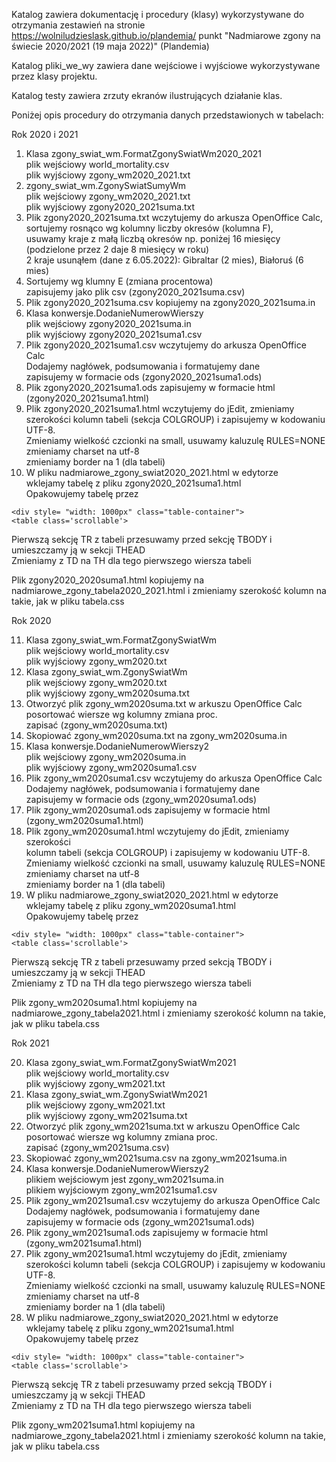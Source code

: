 Katalog zawiera dokumentację i procedury (klasy) wykorzystywane do otrzymania zestawień na stronie
https://wolniludzieslask.github.io/plandemia/
punkt "Nadmiarowe zgony na świecie 2020/2021 (19 maja 2022)" (Plandemia)

Katalog pliki_we_wy zawiera dane wejściowe i wyjściowe wykorzystywane przez klasy projektu.

Katalog testy zawiera zrzuty ekranów ilustrujących działanie klas.

Poniżej opis procedury do otrzymania danych przedstawionych w tabelach:

Rok 2020 i 2021
1. Klasa zgony_swiat_wm.FormatZgonySwiatWm2020_2021<br>
plik wejściowy world_mortality.csv<br>
plik wyjściowy zgony_wm2020_2021.txt
2. zgony_swiat_wm.ZgonySwiatSumyWm<br>
plik wejściowy zgony_wm2020_2021.txt<br>
plik wyjściowy zgony2020_2021suma.txt
3. Plik zgony2020_2021suma.txt wczytujemy do arkusza OpenOffice Calc,<br>
sortujemy rosnąco wg kolumny liczby okresów (kolumna F),<br>
usuwamy kraje z małą liczbą okresów np. poniżej 16 miesięcy<br>
(podzielone przez 2 daje 8 miesięcy w roku)<br>
2 kraje usunąłem (dane z 6.05.2022): Gibraltar (2 mies), Białoruś (6 mies)
4. Sortujemy wg klumny E (zmiana procentowa)<br>
zapisujemy jako plik csv (zgony2020_2021suma.csv)
5. Plik zgony2020_2021suma.csv kopiujemy na zgony2020_2021suma.in
6. Klasa konwersje.DodanieNumerowWierszy<br>
plik wejściowy zgony2020_2021suma.in<br>
plik wyjściowy zgony2020_2021suma1.csv
7. Plik zgony2020_2021suma1.csv wczytujemy do arkusza OpenOffice Calc<br>
Dodajemy nagłówek, podsumowania i formatujemy dane<br>
zapisujemy w formacie ods (zgony2020_2021suma1.ods)
8. Plik zgony2020_2021suma1.ods zapisujemy w formacie html<br>
(zgony2020_2021suma1.html)
9. Plik zgony2020_2021suma1.html wczytujemy do jEdit, zmieniamy szerokości
kolumn tabeli (sekcja COLGROUP) i zapisujemy w kodowaniu UTF-8.<br>
Zmieniamy wielkość czcionki na small, usuwamy kaluzulę RULES=NONE<br>
zmieniamy charset na utf-8<br>
zmieniamy border na 1 (dla tabeli)
10. W pliku nadmiarowe_zgony_swiat2020_2021.html w edytorze<br> 
wklejamy tabelę z pliku zgony2020_2021suma1.html<br>
Opakowujemy tabelę przez
~~~
<div style= "width: 1000px" class="table-container">
<table class='scrollable'>
~~~
Pierwszą sekcję TR z tabeli przesuwamy przed sekcję TBODY i umieszczamy ją
w sekcji THEAD<br>
Zmieniamy z TD na TH dla tego pierwszego wiersza tabeli

Plik zgony2020_2020suma1.html kopiujemy na nadmiarowe_zgony_tabela2020_2021.html
i zmieniamy szerokość kolumn na takie, jak w pliku tabela.css

Rok 2020
  
11. Klasa zgony_swiat_wm.FormatZgonySwiatWm<br>
plik wejściowy world_mortality.csv<br>
plik wyjściowy zgony_wm2020.txt
12. Klasa zgony_swiat_wm.ZgonySwiatWm<br>
plik wejściowy zgony_wm2020.txt<br>
plik wyjściowy zgony_wm2020suma.txt<br>
13. Otworzyć plik zgony_wm2020suma.txt w arkuszu OpenOffice Calc<br>
posortować wiersze wg kolumny zmiana proc.<br>
zapisać (zgony_wm2020suma.txt)
14. Skopiować zgony_wm2020suma.txt na zgony_wm2020suma.in
15. Klasa konwersje.DodanieNumerowWierszy2<br>
plik wejściowy zgony_wm2020suma.in<br>
plik wyjściowy zgony_wm2020suma1.csv
16. Plik zgony_wm2020suma1.csv wczytujemy do arkusza OpenOffice Calc<br>
Dodajemy nagłówek, podsumowania i formatujemy dane<br>
zapisujemy w formacie ods (zgony_wm2020suma1.ods)
17. Plik zgony_wm2020suma1.ods zapisujemy w formacie html<br>
(zgony_wm2020suma1.html)
18. Plik zgony_wm2020suma1.html wczytujemy do jEdit, zmieniamy szerokości<br>
kolumn tabeli (sekcja COLGROUP) i zapisujemy w kodowaniu UTF-8.<br>
Zmieniamy wielkość czcionki na small, usuwamy kaluzulę RULES=NONE<br>
zmieniamy charset na utf-8<br>
zmieniamy border na 1 (dla tabeli)
19. W pliku nadmiarowe_zgony_swiat2020_2021.html w edytorze<br>
wklejamy tabelę z pliku zgony_wm2020suma1.html<br>
Opakowujemy tabelę przez
~~~
<div style= "width: 1000px" class="table-container">
<table class='scrollable'>
~~~
Pierwszą sekcję TR z tabeli przesuwamy przed sekcją TBODY i umieszczamy ją
w sekcji THEAD<br>
Zmieniamy z TD na TH dla tego pierwszego wiersza tabeli

Plik zgony_wm2020suma1.html kopiujemy na nadmiarowe_zgony_tabela2021.html
i zmieniamy szerokość kolumn na takie, jak w pliku tabela.css

Rok 2021
  
20. Klasa zgony_swiat_wm.FormatZgonySwiatWm2021<br>
plik wejściowy world_mortality.csv<br>
plik wyjściowy zgony_wm2021.txt
21. Klasa zgony_swiat_wm.ZgonySwiatWm2021<br>
plik wejściowy zgony_wm2021.txt<br>
plik wyjściowy zgony_wm2021suma.txt
22. Otworzyć plik zgony_wm2021suma.txt w arkuszu OpenOffice Calc<br>
posortować wiersze wg kolumny zmiana proc.<br>
zapisać (zgony_wm2021suma.csv)
23. Skopiować zgony_wm2021suma.csv na zgony_wm2021suma.in
24. Klasa konwersje.DodanieNumerowWierszy2<br>
plikiem wejściowym jest zgony_wm2021suma.in<br>
plikiem wyjściowym zgony_wm2021suma1.csv
25. Plik zgony_wm2021suma1.csv wczytujemy do arkusza OpenOffice Calc<br>
Dodajemy nagłówek, podsumowania i formatujemy dane<br>
zapisujemy w formacie ods (zgony_wm2021suma1.ods)
26. Plik zgony_wm2021suma1.ods zapisujemy w formacie html<br>
(zgony_wm2021suma1.html)
27. Plik zgony_wm2021suma1.html wczytujemy do jEdit, zmieniamy szerokości
kolumn tabeli (sekcja COLGROUP) i zapisujemy w kodowaniu UTF-8.<br>
Zmieniamy wielkość czcionki na small, usuwamy kaluzulę RULES=NONE<br>
zmieniamy charset na utf-8<br>
zmieniamy border na 1 (dla tabeli)
28. W pliku nadmiarowe_zgony_swiat2020_2021.html w edytorze<br>
wklejamy tabelę z pliku zgony_wm2021suma1.html<br>
Opakowujemy tabelę przez
~~~
<div style= "width: 1000px" class="table-container">
<table class='scrollable'>
~~~
Pierwszą sekcję TR z tabeli przesuwamy przed sekcją TBODY i umieszczamy ją
w sekcji THEAD<br>
Zmieniamy z TD na TH dla tego pierwszego wiersza tabeli

Plik zgony_wm2021suma1.html kopiujemy na nadmiarowe_zgony_tabela2021.html
i zmieniamy szerokość kolumn na takie, jak w pliku tabela.css

